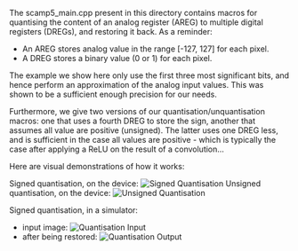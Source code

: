 The scamp5_main.cpp present in this directory contains macros for quantising the content of an analog register (AREG) to multiple digital registers (DREGs), and restoring it back. As a reminder:
 * An AREG stores analog value in the range [-127, 127] for each pixel.
 * A DREG stores a binary value (0 or 1) for each pixel.

The example we show here only use the first three most significant bits, and hence  perform an approximation of the analog input values. This was shown to be a sufficient enough precision for our needs.

Furthermore, we give two versions of our quantisation/unquantisation macros: one that uses a fourth DREG to store the sign, another that assumes all value are positive (unsigned). The latter uses one DREG less, and is sufficient in the case all values are positive - which is typically the case after applying a ReLU on the result of a convolution...


Here are visual demonstrations of how it works:

Signed quantisation, on the device: ![Signed Quantisation](https://gitlab.doc.ic.ac.uk/bag1418/cnns-on-fpsps/raw/assets/assets/Capture_signed_quantisation.PNG?inline=false)
Unsigned quantisation, on the device: ![Unsigned Quantisation](https://gitlab.doc.ic.ac.uk/bag1418/cnns-on-fpsps/blob/assets/assets/Capture_unsigned_quantisation.PNG?raw=true)

Signed quantisation, in a simulator: 
 * input image: ![Quantisation Input](https://gitlab.doc.ic.ac.uk/bag1418/cnns-on-fpsps/blob/assets/assets/quantisation_-_simulator_input.png?raw=true)
 * after being restored: ![Quantisation Output](https://gitlab.doc.ic.ac.uk/bag1418/cnns-on-fpsps/blob/assets/assets/quantisation_-_simulator_output.png?raw=true)